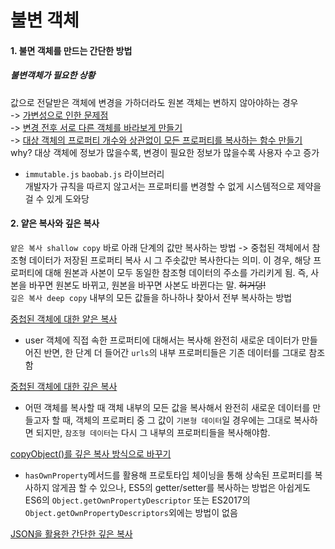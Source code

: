 # 불변 객체
#### 1. 불면 객체를 만드는 간단한 방법
##### 불변객체가 필요한 상황
값으로 전달받은 객체에 변경을 가하더라도 원본 객체는 변하지 않아야하는 경우\
    -> [가변성으로 인한 문제점](https://github.com/Hyerim926/Javascript-study/blob/main/01_%EB%8D%B0%EC%9D%B4%ED%84%B0%20%ED%83%80%EC%9E%85/05_%EB%B6%88%EB%B3%80%20%EA%B0%9D%EC%B2%B4/problem.js) \
    -> [변경 전후 서로 다른 객체를 바라보게 만들기](https://github.com/Hyerim926/Javascript-study/blob/main/01_%EB%8D%B0%EC%9D%B4%ED%84%B0%20%ED%83%80%EC%9E%85/05_%EB%B6%88%EB%B3%80%20%EA%B0%9D%EC%B2%B4/solve.js) \
    -> [대상 객체의 프로퍼티 개수와 상관없이 모든 프로퍼티를 복사하는 함수 만들기](https://github.com/Hyerim926/Javascript-study/blob/main/01_%EB%8D%B0%EC%9D%B4%ED%84%B0%20%ED%83%80%EC%9E%85/05_%EB%B6%88%EB%B3%80%20%EA%B0%9D%EC%B2%B4/shallowCopy.js) why? 대상 객체에 정보가 많을수록, 변경이 필요한 정보가 많을수록 사용자 수고 증가
- `immutable.js` `baobab.js` 라이브러리\
개발자가 규칙을 따르지 않고서는 프로퍼티를 변경할 수 없게 시스템적으로 제약을 걸 수 있게 도와당
#### 2. 얕은 복사와 깊은 복사
`얕은 복사 shallow copy` 바로 아래 단계의 값만 복사하는 방법 -> 중첩된 객체에서 참조형 데이터가 저장된 프로퍼티 복사 시 그 주솟값만 복사한다는 의미. 이 경우, 해당 프로퍼티에 대해 원본과 사본이 모두 동일한 참조형 데이터의 주소를 가리키게 됨. 즉, 사본을 바꾸면 원본도 바뀌고, 원본을 바꾸면 사본도 바뀐다는 말. ~~허거덩!~~\
`깊은 복사 deep copy` 내부의 모든 값들을 하나하나 찾아서 전부 복사하는 방법

[중첩된 객체에 대한 얕은 복사](https://github.com/Hyerim926/Javascript-study/blob/main/01_%EB%8D%B0%EC%9D%B4%ED%84%B0%20%ED%83%80%EC%9E%85/05_%EB%B6%88%EB%B3%80%20%EA%B0%9D%EC%B2%B4/nestedObjectShallowCopy.js) 

- user 객체에 직접 속한 프로퍼티에 대해서는 복사해 완전히 새로운 데이터가 만들어진 반면, 한 단계 더 들어간 `urls`의 내부 프로퍼티들은 기존 데이터를 그대로 참조함

[중첩된 객체에 대한 깊은 복사](https://github.com/Hyerim926/Javascript-study/blob/main/01_%EB%8D%B0%EC%9D%B4%ED%84%B0%20%ED%83%80%EC%9E%85/05_%EB%B6%88%EB%B3%80%20%EA%B0%9D%EC%B2%B4/nestedObjectDeepCopy.js)
- 어떤 객체를 복사할 때 객체 내부의 모든 값을 복사해서 완전히 새로운 데이터를 만들고자 할 때, 객체의 프로퍼티 중 그 값이 `기본형 데이터`일 경우에는 그대로 복사하면 되지만, `참조형 데이터`는 다시 그 내부의 프로퍼티들을 복사해야함.

[copyObject()를 깊은 복사 방식으로 바꾸기](https://github.com/Hyerim926/Javascript-study/blob/main/01_%EB%8D%B0%EC%9D%B4%ED%84%B0%20%ED%83%80%EC%9E%85/05_%EB%B6%88%EB%B3%80%20%EA%B0%9D%EC%B2%B4/copyObjectDeep.js)
- `hasOwnProperty`메서드를 활용해 프로토타입 체이닝을 통해 상속된 프로퍼티를 복사하지 않게끔 할 수 있으나, ES5의 getter/setter를 복사하는 방법은 아쉽게도 ES6의 `Object.getOwnPropertyDescriptor` 또는 ES2017의 `Object.getOwnPropertyDescriptors`외에는 방법이 없음

[JSON을 활용한 간단한 깊은 복사](https://github.com/Hyerim926/Javascript-study/blob/main/01_%EB%8D%B0%EC%9D%B4%ED%84%B0%20%ED%83%80%EC%9E%85/05_%EB%B6%88%EB%B3%80%20%EA%B0%9D%EC%B2%B4/JSONDeepCopy.js)


